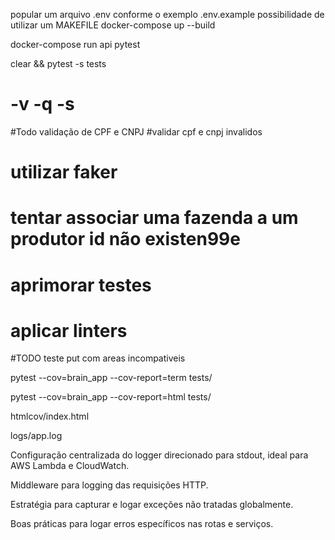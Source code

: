 popular um arquivo .env conforme o exemplo .env.example
possibilidade de utilizar um MAKEFILE
docker-compose up --build

docker-compose run api pytest

clear && pytest -s  tests
# -v -q -s

#Todo validação de CPF e CNPJ
#validar cpf e cnpj invalidos 
# utilizar faker
# tentar associar uma fazenda a um produtor id não existen99e
# aprimorar testes
# aplicar linters

#TODO teste put com areas incompativeis



pytest --cov=brain_app --cov-report=term tests/

pytest --cov=brain_app --cov-report=html tests/

htmlcov/index.html

logs/app.log


Configuração centralizada do logger direcionado para stdout, ideal para AWS Lambda e CloudWatch.

Middleware para logging das requisições HTTP.

Estratégia para capturar e logar exceções não tratadas globalmente.

Boas práticas para logar erros específicos nas rotas e serviços.